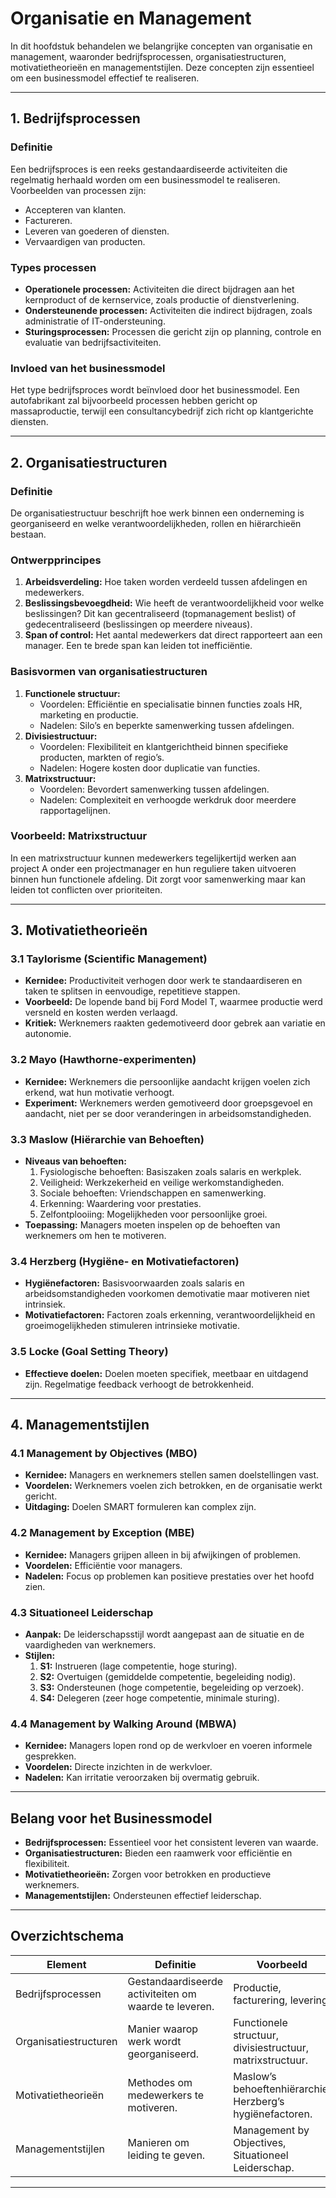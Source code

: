 # Organisatie en Management

In dit hoofdstuk behandelen we belangrijke concepten van organisatie en management, waaronder bedrijfsprocessen, organisatiestructuren, motivatietheorieën en managementstijlen. Deze concepten zijn essentieel om een businessmodel effectief te realiseren.

---


## 1. Bedrijfsprocessen

### Definitie
Een bedrijfsproces is een reeks gestandaardiseerde activiteiten die regelmatig herhaald worden om een businessmodel te realiseren. Voorbeelden van processen zijn:
- Accepteren van klanten.  
- Factureren.  
- Leveren van goederen of diensten.  
- Vervaardigen van producten.

### Types processen
- **Operationele processen:** Activiteiten die direct bijdragen aan het kernproduct of de kernservice, zoals productie of dienstverlening.
- **Ondersteunende processen:** Activiteiten die indirect bijdragen, zoals administratie of IT-ondersteuning.
- **Sturingsprocessen:** Processen die gericht zijn op planning, controle en evaluatie van bedrijfsactiviteiten.

### Invloed van het businessmodel
Het type bedrijfsproces wordt beïnvloed door het businessmodel. Een autofabrikant zal bijvoorbeeld processen hebben gericht op massaproductie, terwijl een consultancybedrijf zich richt op klantgerichte diensten.

---

## 2. Organisatiestructuren

### Definitie
De organisatiestructuur beschrijft hoe werk binnen een onderneming is georganiseerd en welke verantwoordelijkheden, rollen en hiërarchieën bestaan.

### Ontwerpprincipes
1. **Arbeidsverdeling:** Hoe taken worden verdeeld tussen afdelingen en medewerkers.
2. **Beslissingsbevoegdheid:** Wie heeft de verantwoordelijkheid voor welke beslissingen? Dit kan gecentraliseerd (topmanagement beslist) of gedecentraliseerd (beslissingen op meerdere niveaus).
3. **Span of control:** Het aantal medewerkers dat direct rapporteert aan een manager. Een te brede span kan leiden tot inefficiëntie.

### Basisvormen van organisatiestructuren
1. **Functionele structuur:** 
   - Voordelen: Efficiëntie en specialisatie binnen functies zoals HR, marketing en productie.
   - Nadelen: Silo’s en beperkte samenwerking tussen afdelingen.
2. **Divisiestructuur:** 
   - Voordelen: Flexibiliteit en klantgerichtheid binnen specifieke producten, markten of regio’s.
   - Nadelen: Hogere kosten door duplicatie van functies.
3. **Matrixstructuur:** 
   - Voordelen: Bevordert samenwerking tussen afdelingen.
   - Nadelen: Complexiteit en verhoogde werkdruk door meerdere rapportagelijnen.

### Voorbeeld: Matrixstructuur
In een matrixstructuur kunnen medewerkers tegelijkertijd werken aan project A onder een projectmanager en hun reguliere taken uitvoeren binnen hun functionele afdeling. Dit zorgt voor samenwerking maar kan leiden tot conflicten over prioriteiten.

---

## 3. Motivatietheorieën

### 3.1 Taylorisme (Scientific Management)
- **Kernidee:** Productiviteit verhogen door werk te standaardiseren en taken te splitsen in eenvoudige, repetitieve stappen.
- **Voorbeeld:** De lopende band bij Ford Model T, waarmee productie werd versneld en kosten werden verlaagd.
- **Kritiek:** Werknemers raakten gedemotiveerd door gebrek aan variatie en autonomie.

### 3.2 Mayo (Hawthorne-experimenten)
- **Kernidee:** Werknemers die persoonlijke aandacht krijgen voelen zich erkend, wat hun motivatie verhoogt.
- **Experiment:** Werknemers werden gemotiveerd door groepsgevoel en aandacht, niet per se door veranderingen in arbeidsomstandigheden.

### 3.3 Maslow (Hiërarchie van Behoeften)
- **Niveaus van behoeften:**
  1. Fysiologische behoeften: Basiszaken zoals salaris en werkplek.
  2. Veiligheid: Werkzekerheid en veilige werkomstandigheden.
  3. Sociale behoeften: Vriendschappen en samenwerking.
  4. Erkenning: Waardering voor prestaties.
  5. Zelfontplooiing: Mogelijkheden voor persoonlijke groei.
- **Toepassing:** Managers moeten inspelen op de behoeften van werknemers om hen te motiveren.

### 3.4 Herzberg (Hygiëne- en Motivatiefactoren)
- **Hygiënefactoren:** Basisvoorwaarden zoals salaris en arbeidsomstandigheden voorkomen demotivatie maar motiveren niet intrinsiek.
- **Motivatiefactoren:** Factoren zoals erkenning, verantwoordelijkheid en groeimogelijkheden stimuleren intrinsieke motivatie.

### 3.5 Locke (Goal Setting Theory)
- **Effectieve doelen:** Doelen moeten specifiek, meetbaar en uitdagend zijn. Regelmatige feedback verhoogt de betrokkenheid.

---

## 4. Managementstijlen

### 4.1 Management by Objectives (MBO)
- **Kernidee:** Managers en werknemers stellen samen doelstellingen vast.
- **Voordelen:** Werknemers voelen zich betrokken, en de organisatie werkt gericht.
- **Uitdaging:** Doelen SMART formuleren kan complex zijn.

### 4.2 Management by Exception (MBE)
- **Kernidee:** Managers grijpen alleen in bij afwijkingen of problemen.
- **Voordelen:** Efficiëntie voor managers.
- **Nadelen:** Focus op problemen kan positieve prestaties over het hoofd zien.

### 4.3 Situationeel Leiderschap
- **Aanpak:** De leiderschapsstijl wordt aangepast aan de situatie en de vaardigheden van werknemers.
- **Stijlen:**
  1. **S1:** Instrueren (lage competentie, hoge sturing).
  2. **S2:** Overtuigen (gemiddelde competentie, begeleiding nodig).
  3. **S3:** Ondersteunen (hoge competentie, begeleiding op verzoek).
  4. **S4:** Delegeren (zeer hoge competentie, minimale sturing).

### 4.4 Management by Walking Around (MBWA)
- **Kernidee:** Managers lopen rond op de werkvloer en voeren informele gesprekken.
- **Voordelen:** Directe inzichten in de werkvloer.
- **Nadelen:** Kan irritatie veroorzaken bij overmatig gebruik.

---

## Belang voor het Businessmodel
- **Bedrijfsprocessen:** Essentieel voor het consistent leveren van waarde.  
- **Organisatiestructuren:** Bieden een raamwerk voor efficiëntie en flexibiliteit.  
- **Motivatietheorieën:** Zorgen voor betrokken en productieve werknemers.  
- **Managementstijlen:** Ondersteunen effectief leiderschap.

---

## Overzichtschema

| **Element**            | **Definitie**                                           | **Voorbeeld**                                                                                      |
|------------------------|-------------------------------------------------------|--------------------------------------------------------------------------------------------------|
| Bedrijfsprocessen      | Gestandaardiseerde activiteiten om waarde te leveren. | Productie, facturering, levering.                                                               |
| Organisatiestructuren  | Manier waarop werk wordt georganiseerd.                | Functionele structuur, divisiestructuur, matrixstructuur.                                       |
| Motivatietheorieën     | Methodes om medewerkers te motiveren.                 | Maslow’s behoeftenhiërarchie, Herzberg’s hygiënefactoren.                                       |
| Managementstijlen      | Manieren om leiding te geven.                         | Management by Objectives, Situationeel Leiderschap.                                             |

---


